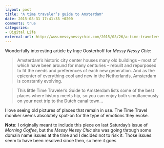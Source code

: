 ```yaml
---
layout: post
title: "A time traveler’s guide to Amsterdam"
date: 2015-08-31 17:41:33 +0200
comments: true
categories: 
- Digital Life
external-url: http://www.messynessychic.com/2015/08/26/a-time-travelers-guide-to-amsterdam/
---
```


Wonderfully interesting article by Inge Oosterhoff for _Messy Nessy Chic_:

> Amsterdam’s historic city center houses many old buildings – most of which have been around for many centuries – rebuilt and repurposed to fit the needs and preferences of each new generation. And as the epicenter of everything cool and new in the Netherlands, Amsterdam is constantly evolving.

> This little Time Traveler’s Guide to Amsterdam lists some of the best places where history meets hip, so you can enjoy both simultaneously on your next trip to the Dutch canal town…

I love seeing old pictures of places that remain in use. The Time Travel moniker seems absolutely spot-on for the type of emotions they evoke.

**Note:** I originally meant to include this piece on last Saturday’s issue of _Morning Coffee_, but the _Messy Nessy Chic_ site was going through some domain name issues at the time and I decided not to risk it. Those issues seem to have been resolved since then, so here it goes.